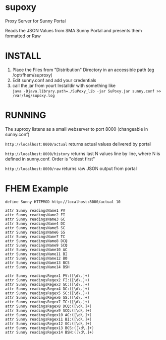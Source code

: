 supoxy
======

Proxy Server for Sunny Portal

Reads the JSON Values from SMA Sunny Portal and presents them formatted or Raw

INSTALL
=======
1. Place the Files from "Distribution" Directory in an accessible path (eg /opt/fhem/suproxy)
2. Edit sunny.conf and add your credentials
3. call the jar from yourt Installdir with something like <br> 
``` java -Djava.library.path=./SuPoxy_lib -jar SuPoxy.jar sunny.conf >> /var/log/supoxy.log ```

RUNNING
=======
The suproxy listens as a small webserver to port 8000 (changeable in sunny.conf)

``` http://localhost:8000/actual ```
returns actual values delivered by portal

``` http://localhost:8000/history ```
returns last N values line by line, where N is defined in sunny.conf. Order is "oldest first"

``` http://localhost:8000/raw ```
returns raw JSON output from portal

FHEM Example
============


```
define Sunny HTTPMOD http://localhost:8000/actual 10

attr Sunny readingsName1 PV
attr Sunny readingsName2 FI
attr Sunny readingsName3 GC
attr Sunny readingsName4 DC
attr Sunny readingsName5 SC
attr Sunny readingsName6 SS
attr Sunny readingsName7 TC
attr Sunny readingsName8 DCQ
attr Sunny readingsName9 SCQ
attr Sunny readingsName10 AC
attr Sunny readingsName11 BI
attr Sunny readingsName12 BO
attr Sunny readingsName13 BCS
attr Sunny readingsName14 BSH

attr Sunny readingsRegex1 PV:([\d\.]+)
attr Sunny readingsRegex2 FI:([\d\.]+)
attr Sunny readingsRegex3 GC:([\d\.]+)
attr Sunny readingsRegex4 DC:([\d\.]+)
attr Sunny readingsRegex5 SC:([\d\.]+)
attr Sunny readingsRegex6 SS:([\d\.]+)
attr Sunny readingsRegex7 TC:([\d\.]+)
attr Sunny readingsRegex8 DCQ:([\d\.]+)
attr Sunny readingsRegex9 SCQ:([\d\.]+)
attr Sunny readingsRegex10 AC:([\d\.]+)
attr Sunny readingsRegex11 BI:([\d\.]+)
attr Sunny readingsRegex12 GC:([\d\.]+)
attr Sunny readingsRegex13 BCS:([\d\.]+)
attr Sunny readingsRegex14 BSH:([\d\.]+)
```



